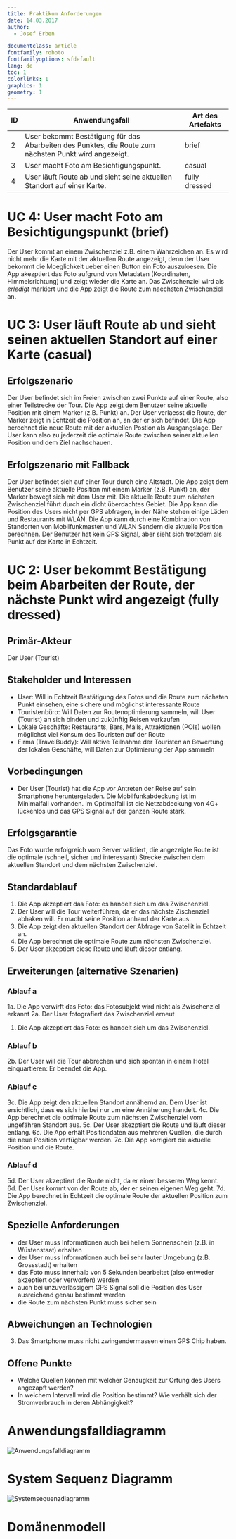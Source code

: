 ```yaml
---
title: Praktikum Anforderungen
date: 14.03.2017
author:
  - Josef Erben 

documentclass: article
fontfamily: roboto
fontfamilyoptions: sfdefault
lang: de
toc: 1
colorlinks: 1
graphics: 1
geometry: 1
---
```


| ID | Anwendungsfall                                                                                        | Art des Artefakts |
|----|-------------------------------------------------------------------------------------------------------|-------------------|
|  2 | User bekommt Bestätigung für das Abarbeiten des Punktes, die Route zum nächsten Punkt wird angezeigt. | brief             |
|  3 | User macht Foto am Besichtigungspunkt.                                                                | casual            |
|  4 | User läuft Route ab und sieht seine aktuellen Standort auf einer Karte.                               | fully dressed     |


# UC 4: User macht Foto am Besichtigungspunkt (brief)

Der User kommt an einem Zwischenziel z.B. einem Wahrzeichen an. Es wird nicht mehr die Karte mit der aktuellen Route angezeigt, denn der User bekommt die Moeglichkeit ueber einen Button ein Foto auszuloesen. Die App akezptiert das Foto aufgrund von Metadaten (Koordinaten, Himmelsrichtung) und zeigt wieder die Karte an. Das Zwischenziel wird als _erledigt_ markiert und die App zeigt die Route zum naechsten Zwischenziel an.

# UC 3: User läuft Route ab und sieht seinen aktuellen Standort auf einer Karte (casual)

##  Erfolgszenario 
Der User befindet sich im Freien zwischen zwei Punkte auf einer Route, also einer Teilstrecke der Tour. Die App zeigt dem Benutzer seine aktuelle Position mit einem Marker (z.B. Punkt) an. Der User verlaesst die Route, der Marker zeigt in Echtzeit die Position an, an der er sich befindet. Die App berechnet die neue Route mit der aktuellen Postion als Ausgangslage. Der User kann also zu jederzeit die optimale Route zwischen seiner aktuellen Position und dem Ziel nachschauen.

## Erfolgszenario mit Fallback 
Der User befindet sich auf einer Tour durch eine Altstadt. Die App zeigt dem Benutzer seine aktuelle Position mit einem Marker (z.B. Punkt) an, der Marker bewegt sich mit dem User mit. Die aktuelle Route zum nächsten Zwischenziel führt durch ein dicht überdachtes Gebiet. Die App kann die Position des Users nicht per GPS abfragen, in der Nähe stehen einige Läden und Restaurants mit WLAN. Die App kann durch eine Kombination von Standorten von Mobilfunkmasten und WLAN Sendern die aktuelle Position berechnen. Der Benutzer hat kein GPS Signal, aber sieht sich trotzdem als Punkt auf der Karte in Echtzeit.

# UC 2: User bekommt Bestätigung beim Abarbeiten der Route, der nächste Punkt wird angezeigt (fully dressed)

## Primär-Akteur
Der User (Tourist)

## Stakeholder und Interessen
* User: Will in Echtzeit Bestätigung des Fotos und die Route zum nächsten Punkt einsehen, eine sichere und möglichst interessante Route
* Touristenbüro: Will Daten zur Routenoptimierung sammeln, will User (Tourist) an sich binden und zukünftig Reisen verkaufen
* Lokale Geschäfte: Restaurants, Bars, Malls, Attraktionen (POIs) wollen möglichst viel Konsum des Touristen auf der Route
* Firma (TravelBuddy): Will aktive Teilnahme der Touristen an Bewertung der lokalen Geschäfte, will Daten zur Optimierung der App sammeln

## Vorbedingungen
* Der User (Tourist) hat die App vor Antreten der Reise auf sein Smartphone heruntergeladen. Die Mobilfunkabdeckung ist im Minimalfall vorhanden. Im Optimalfall ist die Netzabdeckung von 4G+ lückenlos und das GPS Signal auf der ganzen Route stark. 

## Erfolgsgarantie
Das Foto wurde erfolgreich vom Server validiert, die angezeigte Route ist die optimale (schnell, sicher und interessant) Strecke zwischen dem aktuellen Standort und dem nächsten Zwischenziel. 

## Standardablauf
1. Die App akzeptiert das Foto: es handelt sich um das Zwischenziel.
2. Der User will die Tour weiterführen, da er das nächste Zischenziel abhaken will. Er macht seine Position anhand der Karte aus. 
3. Die App zeigt den aktuellen Standort der Abfrage von Satellit in Echtzeit an.
4. Die App berechnet die optimale Route zum nächsten Zwischenziel.
5. Der User akzeptiert diese Route und läuft dieser entlang.

## Erweiterungen (alternative Szenarien)
### Ablauf a
1a. Die App verwirft das Foto: das Fotosubjekt wird nicht als Zwischenziel erkannt 
2a. Der User fotografiert das Zwischenziel erneut
1.  Die App akzeptiert das Foto: es handelt sich um das Zwischenziel.

### Ablauf b
2b. Der User will die Tour abbrechen und sich spontan in einem Hotel einquartieren: Er beendet die App.

### Ablauf c
3c. Die App zeigt den aktuellen Standort annähernd an. Dem User ist ersichtlich, dass es sich hierbei nur um eine Annäherung handelt.
4c. Die App berechnet die optimale Route zum nächsten Zwischenziel vom ungefähren Standort aus.
5c. Der User akezptiert die Route und läuft dieser entlang.
6c. Die App erhält Positiondaten aus mehreren Quellen, die durch die neue Position verfügbar werden.
7c. Die App korrigiert die aktuelle Position und die Route.

### Ablauf d
5d. Der User akzeptiert die Route nicht, da er einen besseren Weg kennt.
6d. Der User kommt von der Route ab, der er seinen eigenen Weg geht.
7d. Die App berechnet in Echtzeit die optimale Route der aktuellen Position zum Zwischenziel.

## Spezielle Anforderungen
* der User muss Informationen auch bei hellem Sonnenschein (z.B. in Wüstenstaat) erhalten
* der User muss Informationen auch bei sehr lauter Umgebung (z.B. Grossstadt) erhalten
* das Foto muss innerhalb von 5 Sekunden bearbeitet (also entweder akzeptiert oder verworfen) werden
* auch bei unzuverlässigem GPS Signal soll die Position des User ausreichend genau bestimmt werden
* die Route zum nächsten Punkt muss sicher sein 

## Abweichungen an Technologien
3. Das Smartphone muss nicht zwingendermassen einen GPS Chip haben.

## Offene Punkte
* Welche Quellen können mit welcher Genaugkeit zur Ortung des Users angezapft werden?
* In welchem Intervall wird die Position bestimmt? Wie verhält sich der Stromverbrauch in deren Abhängigkeit?

# Anwendungsfalldiagramm

![Anwendungsfalldiagramm](docs/diagrams/UC_Diagram_2-4.png)

# System Sequenz Diagramm
![Systemsequenzdiagramm](docs/diagrams/Sequence_Diagram_2-4.png)

# Domänenmodell
